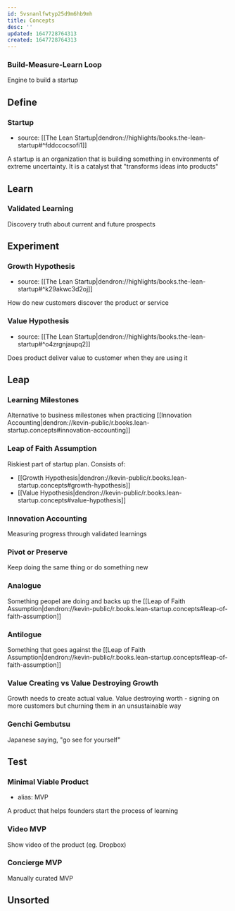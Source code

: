 ```yaml
---
id: 5vsnanlfwtyp25d9m6hb9mh
title: Concepts
desc: ''
updated: 1647728764313
created: 1647728764313
---
```


### Build-Measure-Learn Loop

Engine to build a startup

## Define

### Startup
- source: [[The Lean Startup|dendron://highlights/books.the-lean-startup#^fddccocsofi1]]

A startup is an organization that is building something in environments of extreme uncertainty. It is a catalyst that "transforms ideas into products"

## Learn

### Validated Learning

Discovery truth about current and future prospects

## Experiment

### Growth Hypothesis
- source: [[The Lean Startup|dendron://highlights/books.the-lean-startup#^k29akwc3d2oj]]

How do new customers discover the product or service


### Value Hypothesis
- source: [[The Lean Startup|dendron://highlights/books.the-lean-startup#^o4zrgnjaupq2]]

Does product deliver value to customer when they are using it

## Leap

### Learning Milestones

Alternative to business milestones when practicing [[Innovation Accounting|dendron://kevin-public/r.books.lean-startup.concepts#innovation-accounting]]

### Leap of Faith Assumption

Riskiest part of startup plan. Consists of:
- [[Growth Hypothesis|dendron://kevin-public/r.books.lean-startup.concepts#growth-hypothesis]]
- [[Value Hypothesis|dendron://kevin-public/r.books.lean-startup.concepts#value-hypothesis]]

### Innovation Accounting

Measuring progress through validated learnings

### Pivot or Preserve

Keep doing the same thing or do something new

### Analogue

Something peopel are doing and backs up the [[Leap of Faith Assumption|dendron://kevin-public/r.books.lean-startup.concepts#leap-of-faith-assumption]]

### Antilogue

Something that goes against the [[Leap of Faith Assumption|dendron://kevin-public/r.books.lean-startup.concepts#leap-of-faith-assumption]]

### Value Creating vs Value Destroying Growth

Growth needs to create actual value. Value destroying worth - signing on more customers but churning them in an unsustainable way

### Genchi Gembutsu

Japanese saying, "go see for yourself"

## Test

### Minimal Viable Product
- alias: MVP

A product that helps founders start the process of learning

### Video MVP

Show video of the product (eg. Dropbox)

### Concierge MVP

Manually curated MVP

## Unsorted

